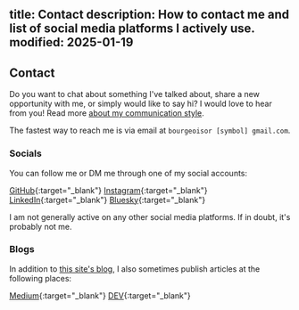 title: Contact
description: How to contact me and list of social media platforms I actively use.
modified: 2025-01-19
---

## <i class="fa-duotone fa-light fa-envelope me-1"></i>Contact

Do you want to chat about something I've talked about, share a new opportunity with me,
or simply would like to say hi? I would love to hear from you! Read more [about my communication style](/communication-style).

The fastest way to reach me is via email at `bourgeoisor [symbol] gmail.com`.

### Socials

You can follow me or DM me through one of my social accounts:

<span class="me-2 no-wrap"><i class="fa-brands fa-github me-1"></i>[GitHub](https://github.com/bourgeoisor){:target="_blank"}</span>
<span class="me-2 no-wrap"><i class="fa-brands fa-instagram me-1"></i>[Instagram](https://www.instagram.com/olivi_eh/){:target="_blank"}</span>
<span class="me-2 no-wrap"><i class="fa-brands fa-linkedin me-1"></i>[LinkedIn](https://www.linkedin.com/in/olivi-eh/){:target="_blank"}</span>
<span class="me-2 no-wrap"><i class="fa-brands fa-bluesky me-1"></i>[Bluesky](https://bsky.app/profile/olivi-eh.dev){:target="_blank"}</span>

I am not generally active on any other social media platforms. If in doubt, it's probably not me.

### Blogs

In addition to [this site's blog](/blog/), I also sometimes publish articles at the following places:

<span class="me-2 no-wrap"><i class="fa-brands fa-medium me-1"></i>[Medium](https://medium.com/@bourgeoisor){:target="_blank"}</span>
<span class="me-2 no-wrap"><i class="fa-brands fa-dev me-1"></i>[DEV](https://dev.to/bourgeoisor){:target="_blank"}</span>

